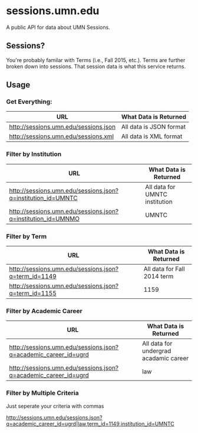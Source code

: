 # sessions.umn.edu

A public API for data about UMN Sessions.

## Sessions?

You're probably familar with Terms (i.e., Fall 2015, etc.). Terms are further broken down into sessions. That session data is what this service returns.

## Usage

### Get Everything:

URL  | What Data is Returned
------------- | -------------
http://sessions.umn.edu/sessions.json | All data is JSON format
http://sessions.umn.edu/sessions.xml | All data is XML format


### Filter by Institution

URL  | What Data is Returned
------------- | -------------
http://sessions.umn.edu/sessions.json?q=institution_id=UMNTC | All data for UMNTC institution
http://sessions.umn.edu/sessions.json?q=institution_id=UMNMO|UMNTC | All data for UMNMO and UMNTC institutions

### Filter by Term

URL  | What Data is Returned
------------- | -------------
http://sessions.umn.edu/sessions.json?q=term_id=1149 | All data for Fall 2014 term
http://sessions.umn.edu/sessions.json?q=term_id=1155|1159 | All data for Summer 2015 and Fall 2015 terms

### Filter by Academic Career

URL  | What Data is Returned
------------- | -------------
http://sessions.umn.edu/sessions.json?q=academic_career_id=ugrd | All data for undergrad acadamic career
http://sessions.umn.edu/sessions.json?q=academic_career_id=ugrd|law | All data for undergrad and law academic careers

### Filter by Multiple Criteria

Just seperate your criteria with commas

http://sessions.umn.edu/sessions.json?q=academic_career_id=ugrd|law,term_id=1149,institution_id=UMNTC
